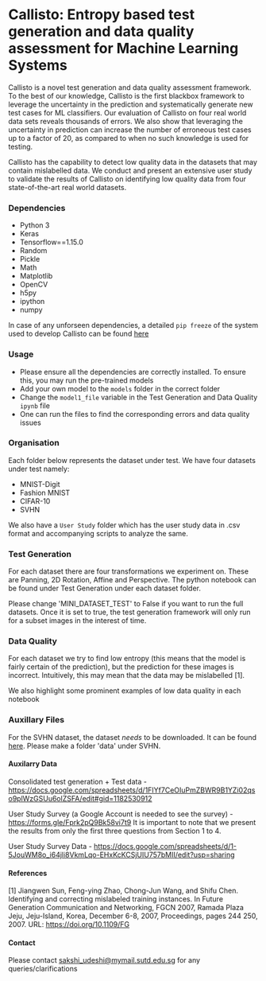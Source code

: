 # Callisto: Entropy based test generation and data quality assessment for Machine Learning Systems

Callisto is a novel test generation and data quality assessment framework. To the best of our knowledge, Callisto is the first 
blackbox framework to leverage the uncertainty in the prediction and systematically generate new test cases for ML classifiers. 
Our evaluation of Callisto on four real world data sets reveals thousands of errors. We also show that leveraging the 
uncertainty in prediction can increase the number of erroneous test cases up to a factor of 20, as compared to when no such 
knowledge is used for testing.

Callisto has the capability to detect low quality data in the datasets that may contain mislabelled data. We conduct and 
present an extensive user study to validate the results of Callisto on identifying low quality data from four state-of-the-art 
real world datasets.

### Dependencies
* Python 3
* Keras
* Tensorflow==1.15.0
* Random
* Pickle
* Math
* Matplotlib
* OpenCV
* h5py
* ipython
* numpy

In case of any unforseen dependencies, a detailed ```pip freeze``` of the system used to develop Callisto can be found 
[here](https://docs.google.com/document/d/1Cbcfiv3Y7Fz3jKcwv-h2EWLBY37orPuwbflp_C8P2ok/edit?usp=sharing) 


### Usage

* Please ensure all the dependencies are correctly installed. To ensure this, you may run the pre-trained models
* Add your own model to the ```models``` folder in the correct folder 
* Change the ```model1_file``` variable in the Test Generation and Data Quality ```ipynb``` file
* One can run the files to find the corresponding errors and data quality issues

### Organisation 
Each folder below represents the dataset under test. We have four datasets under test namely:
* MNIST-Digit
* Fashion MNIST
* CIFAR-10
* SVHN

We also have a ``User Study`` folder which has the user study data in .csv format and accompanying scripts to analyze the
same.

### Test Generation
For each dataset there are four transformations we experiment on. These are Panning, 2D Rotation, Affine and Perspective. 
The python notebook can be found under Test Generation under each dataset folder. 

Please change 'MINI_DATASET_TEST' to False if you want to run the full datasets. Once it is set to true, the test generation framework will only run for a subset images in the interest of time.


### Data Quality
For each dataset we try to find low entropy (this means that the model is fairly certain of the prediction), but the prediction 
for these images is incorrect. Intuitively, this may mean that the data may be mislabelled [1]. 

We also highlight some prominent examples of low data quality in each notebook 

### Auxillary Files
  For the SVHN dataset, the dataset *needs* to be downloaded. It can be found [here](https://drive.google.com/file/d/1Zxz1QC5ZD6eREwLfjv1NVdUaZxV0hp4U/view). Please make a folder 'data' under SVHN.
  
#### Auxilarry Data

Consolidated test generation + Test data - https://docs.google.com/spreadsheets/d/1FIYf7CeOIuPmZBWR9B1YZi02qso9plWzGSUu6olZSFA/edit#gid=1182530912

User Study Survey (a Google Account is needed to see the survey) - https://forms.gle/Fprk2pQ9Bk58vi7t9
It is important to note that we present the results from only the first three questions from Section 1 to 4. 

User Study Survey Data - https://docs.google.com/spreadsheets/d/1-5JouWM8o_i64jli8VkmLqo-EHxKcKCSjUIU757bMII/edit?usp=sharing


 
 #### References
 
[1] Jiangwen Sun, Feng-ying Zhao, Chong-Jun Wang, and Shifu Chen. Identifying and correcting mislabeled training instances. In Future Generation Communication and Networking, FGCN 2007, Ramada Plaza Jeju, Jeju-Island, Korea, December 6-8, 2007, Proceedings, pages 244 250, 2007. URL: https://doi.org/10.1109/FG

 #### Contact
 Please contact sakshi_udeshi@mymail.sutd.edu.sg for any queries/clarifications

